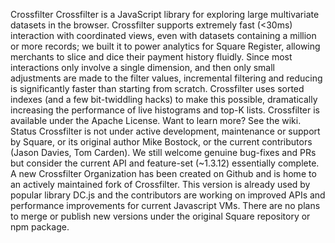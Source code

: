 Crossfilter Crossfilter is a JavaScript library for exploring large multivariate datasets in the browser. Crossfilter supports extremely fast (<30ms) interaction with coordinated views, even with datasets containing a million or more records; we built it to power analytics for Square Register, allowing merchants to slice and dice their payment history fluidly. Since most interactions only involve a single dimension, and then only small adjustments are made to the filter values, incremental filtering and reducing is significantly faster than starting from scratch. Crossfilter uses sorted indexes (and a few bit-twiddling hacks) to make this possible, dramatically increasing the performance of live histograms and top-K lists. Crossfilter is available under the Apache License. Want to learn more? See the wiki. Status Crossfilter is not under active development, maintenance or support by Square, or its original author Mike Bostock, or the current contributors (Jason Davies, Tom Carden). We still welcome genuine bug-fixes and PRs but consider the current API and feature-set (~1.3.12) essentially complete. A new Crossfilter Organization has been created on Github and is home to an actively maintained fork of Crossfilter. This version is already used by popular library DC.js and the contributors are working on improved APIs and performance improvements for current Javascript VMs. There are no plans to merge or publish new versions under the original Square repository or npm package.